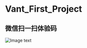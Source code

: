# Vant_First_Project
## 微信扫一扫体验码
![Image text](https://cloud.orientcable.com/api/alien/download/35f9b2de-3fbd-4b29-6403-c7e95f51d324/o7BQN5EqSKqYxQvWPDjR3y9EjQwE.jpg)
